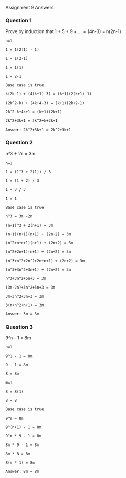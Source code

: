 Assignment 9 Answers:

### Question 1

Prove by induction that 1 + 5 + 9 + ... + (4n-3) = n(2n-1)

	n=1
	
	1 = 1(2(1) - 1)
	
	1 = 1(2-1)
	
	1 = 1(1)
	
	1 = 2-1
	
	Base case is true.

	k(2k-1) + (4(k+1)-3) = (k+1)(2(k+1)-1)
	
	(2k^2-k) + (4k+4-3) = (k+1)(2k+2-1)
	
	2k^2-k+4k+1 = (k+1)(2k+1)
	
	2k^2+3k+1 = 2k^2+k+2k+1
	
	Answer: 2k^2+3k+1 = 2k^2+3k+1

### Question 2

n^3 + 2n = 3m

	n=1

	1 = (1^3 + 2(1)) / 3

	1 = (1 + 2) / 3

	1 = 3 / 3

	1 = 1

	Base case is true

	n^3 = 3m -2n

	(n+1)^3 + 2(n+1) = 3m

	(n+1)(n+1)(n+1) + (2n+2) = 3m

	(n^2+n+n+1)(n+1) + (2n+2) = 3m

	(n^2+2n+1)(n+1) + (2n+2) = 3m

	(n^3+n^2+2n^2+2n+n+1) + (2n+2) = 3m

	(n^3+3n^2+3n+1) + (2n+2) = 3m

	n^3+3n^2+5n+3 = 3m

	(3m-2n)+3n^2+5n+3 = 3m

	3m+3n^2+3n+3 = 3m

	3(m+n^2+n+1) = 3m

	Answer: 3m = 3m

### Question 3	

9^n - 1 = 8m

	n=1

	9^1 - 1 = 8m

	9 - 1 = 8m

	8 = 8m

	m=1

	8 = 8(1)

	8 = 8

	Base case is true

	9^n = 8m

	9^(n+1) - 1 = 8m

	9^n * 9 - 1 = 8m

	8m * 9 - 1 = 8m

	8m * 8 = 8m

	8(m * 1) = 8m

	Answer: 8m = 8m

